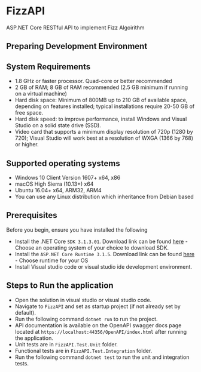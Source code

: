 # FizzAPI
ASP.NET Core RESTful API to implement Fizz Algoirithm

## Preparing Development Environment

## System Requirements
* 1.8 GHz or faster processor. Quad-core or better recommended
* 2 GB of RAM; 8 GB of RAM recommended (2.5 GB minimum if running on a virtual machine)
* Hard disk space: Minimum of 800MB up to 210 GB of available space, depending on features installed; typical installations require 20-50 GB of free space.
* Hard disk speed: to improve performance, install Windows and Visual Studio on a solid state drive (SSD).
* Video card that supports a minimum display resolution of 720p (1280 by 720); Visual Studio will work best at a resolution of WXGA (1366 by 768) or higher.

## Supported operating systems
* Windows 10 Client Version 1607+ x64, x86
* macOS High Sierra (10.13+) x64
* Ubuntu 16.04+ x64, ARM32, ARM4
* You can use any Linux distribution which inheritance from Debian based

## Prerequisites
Before you begin, ensure you have installed the following
* Install the .NET Core `SDK 3.1.3.01`. Download link can be found [here](https://docs.microsoft.com/en-us/dotnet/core/install/sdk?pivots=os-windows) - Choose an operating system of your choice to download SDK.
* Install the `ASP.NET Core Runtime 3.1.5`. Download link can be found [here](https://dotnet.microsoft.com/download/dotnet-core/3.1) - Choose runtime for your OS
* Install Visual studio code or visual studio ide development environment.

## Steps to Run the application
* Open the solution in visual studio or visual studio code.
* Navigate to `FizzAPI` and set as startup project (if not already set by default).
* Run the following command `dotnet run` to run the project.
* API documentation is available on the OpenAPI swagger docs page located at `https://localhost:44356/OpenAPI/index.html` after running the application.
* Unit tests are in `FizzAPI.Test.Unit` folder.
* Functional tests are in `FizzAPI.Test.Integration` folder.
* Run the following command `dotnet test` to run the unit and integration tests.
